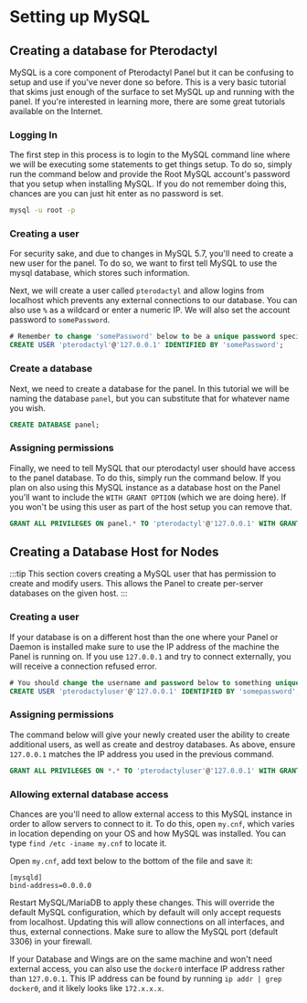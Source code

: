 # Setting up MySQL


## Creating a database for Pterodactyl
MySQL is a core component of Pterodactyl Panel but it can be confusing to setup and use if you've never done so before.
This is a very basic tutorial that skims just enough of the surface to set MySQL up and running with the panel.
If you're interested in learning more, there are some great tutorials available on the Internet.

### Logging In
The first step in this process is to login to the MySQL command line where we will be executing some statements to get
things setup. To do so, simply run the command below and provide the Root MySQL account's password that you setup when
installing MySQL. If you do not remember doing this, chances are you can just hit enter as no password is set.

``` bash
mysql -u root -p
```

### Creating a user
For security sake, and due to changes in MySQL 5.7, you'll need to create a new user for the panel. To do so, we want
to first tell MySQL to use the mysql database, which stores such information.

Next, we will create a user called `pterodactyl` and allow logins from localhost which prevents any external connections
to our database. You can also use `%` as a wildcard or enter a numeric IP. We will also set the account password
to `somePassword`.

``` sql
# Remember to change 'somePassword' below to be a unique password specific to this account.
CREATE USER 'pterodactyl'@'127.0.0.1' IDENTIFIED BY 'somePassword';
```

### Create a database
Next, we need to create a database for the panel. In this tutorial we will be naming the database `panel`, but you can
substitute that for whatever name you wish.

``` sql
CREATE DATABASE panel;
```

### Assigning permissions
Finally, we need to tell MySQL that our pterodactyl user should have access to the panel database. To do this, simply
run the command below. If you plan on also using this MySQL instance as a database host on the Panel you'll want to
include the `WITH GRANT OPTION` (which we are doing here). If you won't be using this user as part of the host setup
you can remove that.

``` sql
GRANT ALL PRIVILEGES ON panel.* TO 'pterodactyl'@'127.0.0.1' WITH GRANT OPTION;
```

## Creating a Database Host for Nodes
:::tip
This section covers creating a MySQL user that has permission to create and modify users. This allows the Panel to create per-server databases on the given host.
:::

### Creating a user
If your database is on a different host than the one where your Panel or Daemon is installed make sure to use the IP address of the machine the Panel is running on. If you use `127.0.0.1` and try to connect externally, you will receive a connection refused error.

```sql
# You should change the username and password below to something unique.
CREATE USER 'pterodactyluser'@'127.0.0.1' IDENTIFIED BY 'somepassword';
```

### Assigning permissions
The command below will give your newly created user the ability to create additional users, as well as create and destroy databases. As above, ensure `127.0.0.1` matches the IP address you used in the previous command.

```sql
GRANT ALL PRIVILEGES ON *.* TO 'pterodactyluser'@'127.0.0.1' WITH GRANT OPTION;
```

### Allowing external database access
Chances are you'll need to allow external access to this MySQL instance in order to allow servers to connect to it. To do this, open `my.cnf`, which varies in location depending on your OS and how MySQL was installed. You can type `find /etc -iname my.cnf` to locate it.

Open `my.cnf`, add text below to the bottom of the file and save it:
```
[mysqld]
bind-address=0.0.0.0
```
Restart MySQL/MariaDB to apply these changes. This will override the default MySQL configuration, which by default will only accept requests from localhost. Updating this will allow connections on all interfaces, and thus, external connections. Make sure to allow the MySQL port (default 3306) in your firewall.

If your Database and Wings are on the same machine and won't need external access, you can also use the `docker0` interface IP address rather than `127.0.0.1`. This IP address can be found by running `ip addr | grep docker0`, and it likely looks like `172.x.x.x`.